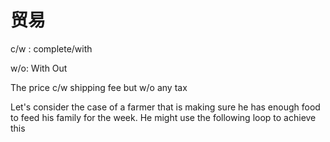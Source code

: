 # 贸易

c/w : complete/with

w/o: With Out 

The price c/w shipping fee but w/o any tax

Let's consider the case of a farmer that is making sure he has enough food to feed his family for the week. He might use the following loop to achieve this

